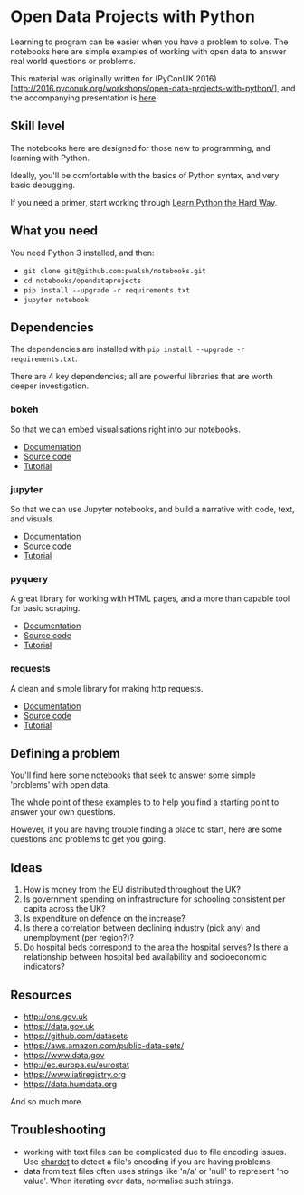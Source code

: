# Open Data Projects with Python

Learning to program can be easier when you have a problem to solve. The notebooks here are simple examples of working with open data to answer real world questions or problems.

This material was originally written for (PyConUK 2016)[http://2016.pyconuk.org/workshops/open-data-projects-with-python/], and the accompanying presentation is [here](https://github.com/pwalsh/presentations/tree/master/opendataprojects).

## Skill level

The notebooks here are designed for those new to programming, and learning with Python.

Ideally, you'll be comfortable with the basics of Python syntax, and very basic debugging.

If you need a primer, start working through [Learn Python the Hard Way](http://learnpythonthehardway.org).

## What you need

You need Python 3 installed, and then:

- `git clone git@github.com:pwalsh/notebooks.git`
- `cd notebooks/opendataprojects`
- `pip install --upgrade -r requirements.txt`
- `jupyter notebook`

## Dependencies

The dependencies are installed with `pip install --upgrade -r requirements.txt`.

There are 4 key dependencies; all are powerful libraries that are worth deeper investigation.

### bokeh

So that we can embed visualisations right into our notebooks.

- [Documentation](http://bokeh.pydata.org)
- [Source code](https://github.com/bokeh/bokeh)
- [Tutorial](http://bokeh.pydata.org/en/0.11.1/docs/user_guide/charts.html)

### jupyter

So that we can use Jupyter notebooks, and build a narrative with code, text, and visuals.

- [Documentation](https://jupyter.readthedocs.io)
- [Source code](https://github.com/jupyter/jupyter)
- [Tutorial](https://jupyter-notebook-beginner-guide.readthedocs.io/en/latest/)

### pyquery

A great library for working with HTML pages, and a more than capable tool for basic scraping.

- [Documentation](http://pyquery.readthedocs.io)
- [Source code](https://github.com/gawel/pyquery)
- [Tutorial](http://davedash.com/tutorial/pyquery/)

### requests

A clean and simple library for making http requests.

- [Documentation](http://docs.python-requests.org)
- [Source code](https://github.com/kennethreitz/requests)
- [Tutorial](http://docs.python-requests.org/en/master/user/quickstart/)

## Defining a problem

You'll find here some notebooks that seek to answer some simple 'problems' with open data.

The whole point of these examples to to help you find a starting point to answer your own questions.

However, if you are having trouble finding a place to start, here are some questions and problems to get you going.

## Ideas

1. How is money from the EU distributed throughout the UK?
2. Is government spending on infrastructure for schooling consistent per capita across the UK?
3. Is expenditure on defence on the increase?
4. Is there a correlation between declining industry (pick any) and unemployment (per region?)?
5. Do hospital beds correspond to the area the hospital serves? Is there a relationship between hospital bed availability and socioeconomic indicators?

## Resources

- http://ons.gov.uk
- https://data.gov.uk
- https://github.com/datasets
- https://aws.amazon.com/public-data-sets/
- https://www.data.gov
- http://ec.europa.eu/eurostat
- https://www.iatiregistry.org
- https://data.humdata.org

And so much more.

## Troubleshooting

- working with text files can be complicated due to file encoding issues. Use [chardet](http://chardet.readthedocs.io/en/latest/usage.html) to detect a file's encoding if you are having problems.
- data from text files often uses strings like 'n/a' or 'null' to represent 'no value'. When iterating over data, normalise such strings.

